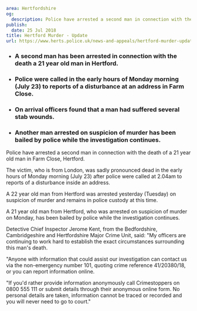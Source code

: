 ```yaml
area: Hertfordshire
og:
  description: Police have arrested a second man in connection with the death of a 21 year old man in Farm Close, Hertford.
publish:
  date: 25 Jul 2018
title: Hertford Murder - Update
url: https://www.herts.police.uk/news-and-appeals/hertford-murder-update-0554A
```

* ### A second man has been arrested in connection with the death a 21 year old man in Hertford.

 * ### Police were called in the early hours of Monday morning (July 23) to reports of a disturbance at an address in Farm Close.

 * ### On arrival officers found that a man had suffered several stab wounds.

 * ### Another man arrested on suspicion of murder has been bailed by police while the investigation continues.

Police have arrested a second man in connection with the death of a 21 year old man in Farm Close, Hertford.

The victim, who is from London, was sadly pronounced dead in the early hours of Monday morning (July 23) after police were called at 2.04am to reports of a disturbance inside an address.

A 22 year old man from Hertford was arrested yesterday (Tuesday) on suspicion of murder and remains in police custody at this time.

A 21 year old man from Hertford, who was arrested on suspicion of murder on Monday, has been bailed by police while the investigation continues.

Detective Chief Inspector Jerome Kent, from the Bedfordshire, Cambridgeshire and Hertfordshire Major Crime Unit, said: "My officers are continuing to work hard to establish the exact circumstances surrounding this man's death.

"Anyone with information that could assist our investigation can contact us via the non-emergency number 101, quoting crime reference 41/20380/18, or you can report information online.

"If you'd rather provide information anonymously call Crimestoppers on 0800 555 111 or submit details through their anonymous online form. No personal details are taken, information cannot be traced or recorded and you will never need to go to court."
